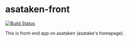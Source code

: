 # asataken-front

[![Build Status](https://travis-ci.org/asatake/asataken-front.svg?branch=master)](https://travis-ci.org/asatake/asataken-front)

This is front-end app on asataken (asatake's homepage).